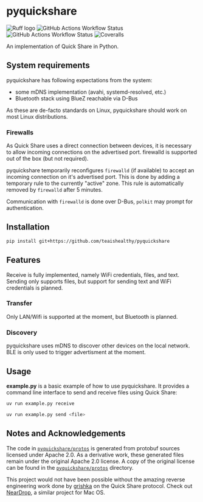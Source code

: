 # pyquickshare

![Ruff logo](https://img.shields.io/endpoint?url=https%3A%2F%2Fteaishealthy.me%2Fv2.json&style=flat-square)
![GitHub Actions Workflow Status](https://img.shields.io/github/actions/workflow/status/teaishealthy/pyquickshare/ruff.yml?style=flat-square&label=lint+and+format)
![GitHub Actions Workflow Status](https://img.shields.io/github/actions/workflow/status/teaishealthy/pyquickshare/test.yml?style=flat-square&label=tests)
![Coveralls](https://img.shields.io/coverallsCoverage/github/teaishealthy/pyquickshare?style=flat-square)


An implementation of Quick Share in Python.

## System requirements

pyquickshare has following expectations from the system:
- some mDNS implementation (avahi, systemd-resolved, etc.)
- Bluetooth stack using BlueZ reachable via D-Bus

As these are de-facto standards on Linux, pyquickshare should work on most Linux distributions.

### Firewalls

As Quick Share uses a direct connection between devices, it is necessary to allow incoming connections on the advertised port. firewalld is supported out of the box (but not required).

pyquickshare temporarily reconfigures `firewalld` (if available) to accept an incoming connection on it's advertised port.
This is done by adding a temporary rule to the currently "active" zone.
This rule is automatically removed by `firewalld` after 5 minutes.

Communication with `firewalld` is done over D-Bus, `polkit` may prompt for authentication.

## Installation

```bash
pip install git+https://github.com/teaishealthy/pyquickshare
```

## Features

Receive is fully implemented, namely WiFi credentials, files, and text. Sending only supports files, but support for sending text and WiFi credentials is planned.

### Transfer
Only LAN/Wifi is supported at the moment, but Bluetooth is planned.

### Discovery
pyquickshare uses mDNS to discover other devices on the local network. BLE is only used to trigger advertisment at the moment.

## Usage

**example.py** is a basic example of how to use pyquickshare.
It provides a command line interface to send and receive files using Quick Share:

```bash
uv run example.py receive
```

```bash
uv run example.py send <file>
```


## Notes and Acknowledgements

The code in [`pyquickshare/protos`](https://github.com/teaishealthy/pyquickshare/blob/main/pyquickshare/protos/) is generated from protobuf sources licensed under Apache 2.0.
As a derivative work, these generated files remain under the original Apache 2.0 license.
A copy of the original license can be found in the [`pyquickshare/protos`](https://github.com/teaishealthy/pyquickshare/blob/main/pyquickshare/protos/) directory.


This project would not have been possible without the amazing reverse engineering work done by [grishka](https://github.com/grishka/) on the Quick Share protocol.
Check out [NearDrop](https://github.com/grishka/NearDrop/), a similar project for Mac OS.